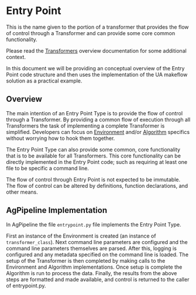 # Entry Point
This is the name given to the portion of a transformer that provides the flow of control through a Transformer and can provide some core common functionality.

Please read the [Transformers](https://agpipeline.github.io/transformers/transformers) overview documentation for some additional context.

In this document we will be providing an conceptual overview of the Entry Point code structure and then uses the implementation of the UA makeflow solution as a practical example.

## Overview
The main intention of an Entry Point Type is to provide the flow of control through a Transformer.
By providing a common flow of execution through all Transformers the task of implementing a complete Transformer is simplified.
Developers can focus on [Environment](https://agpipeline.github.io/transformers/environment) and/or [Algorithm](https://agpipeline.github.io/transformers/algorithm) specifics without worrying how to hook them together.

The Entry Point Type can also provide some common, core functionality that is to be available for all Transformers.
This core functionality can be directly implemented in the Entry Point code; such as requiring at least one file to be specific a command line.

The flow of control through Entry Point is not expected to be immutable.
The flow of control can be altered by definitions, function declarations, and other means.

## AgPipeline Implementation
In AgPipeline the file `entrypoint.py` file implements the Entry Point Type.

First an instance of the Environment is created (an instance of `transformer_class`).
Next command line parameters are configured and the command line parameters themselves are parsed.
After this, logging is configured and any metadata specified on the command line is loaded.
The setup of the Transformer is then completed by making calls to the Environment and Algorithm implementations.
Once setup is complete the Algorithm is run to process the data.
Finally, the results from the above steps are formatted and made available, and control is returned to the caller of entrypoint.py.

